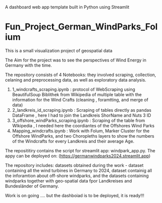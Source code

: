 A dashboard web app template built in Python using Streamlit
# Fun_Project_German_WindParks_Folium
This is a small visualization project of geospatial data


The Aim for the project was to see the perspectives of Wind Energy in Germany with the time. 

The repository consists of 4 Notebooks:
they involved scraping, collection, celaning and preprocessing data, as well as exploratory data analysis.
1. 1_windcrafts_scraping.ipynb  : protocol of WebScraping using BeautifulSoup Biblithek from Wikipedia of multiple table with the information
   for the Wind Crafts (cleaning , foramtting, and merge of data)
2. 2_landkreis_id_scraping.ipynb : Scraping of tables directly as pandas DataFrame , here I had to join the Landkreis ShorName and Nuts 3 ID
3. 3_offshore_windParks_scraping.ipynb : Scraping of the table from WIkipedia , I needed here the coordiantes of the Offshores Wind Parks
4. Mapping_windcrafts.ipynb  : Work with Folum, Marker Cluster for the Offshore WindParks, and two Choropleths layers to show the numbers of the Windcrafts for every Landkreis and their average Age.

The reposititiry contains the script for streamlit app: windpark_app.py. The appy can be deployed on: (https://germanwindparks2024.streamlit.app)

The repository includes: datasets obtained during the work  - dataset containing all the wind turbines in Germany to 2024, dataset containig all the inforamtion about off-shore windparks, and the datasets containing windparks together with geo-spatial data fpor Landkreises and Bundesländer of Germany.

   Work is on going .... but the dashboiad is to be deployed, it is ready!!!

